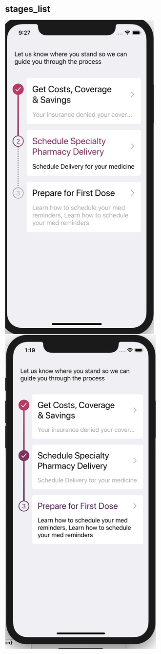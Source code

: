 # stages_list
![alt text](https://raw.githubusercontent.com/waterbender/stages_list/master/ProgressStages/Model/Storage/Screens/Screen%20Shot%202019-06-03%20at%209.27.02%20PM.png)
![alt text](https://raw.githubusercontent.com/waterbender/stages_list/master/ProgressStages/Model/Storage/Screens/Screen%20Shot%202019-06-04%20at%201.19.38%20AM.png)
